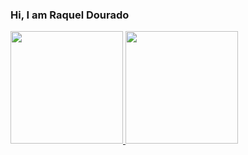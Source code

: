 ### Hi, I am Raquel Dourado

<div>
  <a href="https://github.com/raqueldourado">
  <img height="180em" src="https://github-readme-stats.vercel.app/api?username=raqueldourado&show_icons=true&theme=dracula&include_all_commits=true$count_private=true"/>
  <img height="180em" src="https://github-readme-stats.vercel.app/api/top-langs/?username=raqueldourado&layout=compact&langs_count=16&theme=dracula"/> 
</div>  


